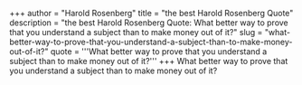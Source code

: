 +++
author = "Harold Rosenberg"
title = "the best Harold Rosenberg Quote"
description = "the best Harold Rosenberg Quote: What better way to prove that you understand a subject than to make money out of it?"
slug = "what-better-way-to-prove-that-you-understand-a-subject-than-to-make-money-out-of-it?"
quote = '''What better way to prove that you understand a subject than to make money out of it?'''
+++
What better way to prove that you understand a subject than to make money out of it?
